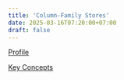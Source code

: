 ```yaml
---
title: 'Column-Family Stores'
date: 2025-03-16T07:20:00+07:00
draft: false
---
```


[Profile](./profile/)

[Key Concepts](./key-concepts/)
